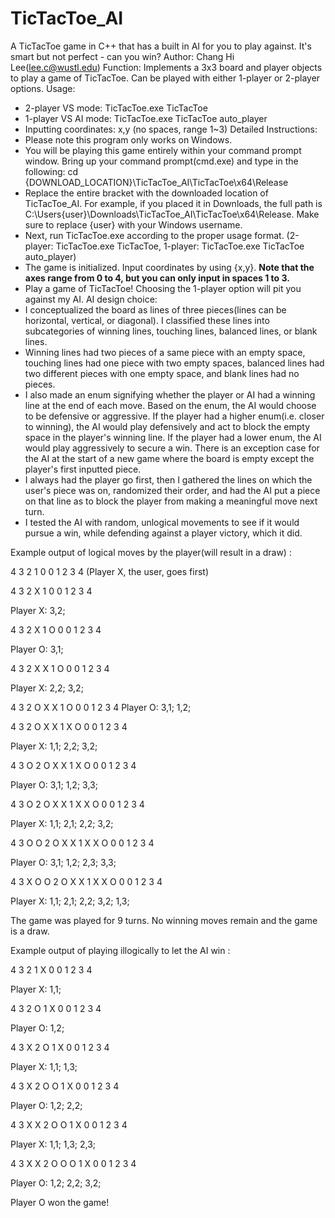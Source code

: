 # TicTacToe_AI
 A TicTacToe game in C++ that has a built in AI for you to play against. It's smart but not perfect - can you win?
Author: Chang Hi Lee(lee.c@wustl.edu)
Function: Implements a 3x3 board and player objects to play a game of TicTacToe. Can be played with either 1-player or 2-player options.
Usage:
- 2-player VS mode: TicTacToe.exe TicTacToe
- 1-player VS AI mode: TicTacToe.exe TicTacToe auto_player
- Inputting coordinates: x,y (no spaces, range 1~3)
Detailed Instructions:
- Please note this program only works on Windows. 
- You will be playing this game entirely within your command prompt window. Bring up your command prompt(cmd.exe) and type in the following: cd {DOWNLOAD_LOCATION}\TicTacToe_AI\TicTacToe\x64\Release
- Replace the entire bracket with the downloaded location of TicTacToe_AI. For example, if you placed it in Downloads, the full path is C:\Users\{user}\Downloads\TicTacToe_AI\TicTacToe\x64\Release. Make sure to replace {user} with your Windows username.
- Next, run TicTacToe.exe according to the proper usage format. (2-player: TicTacToe.exe TicTacToe, 1-player: TicTacToe.exe TicTacToe auto_player)
- The game is initialized. Input coordinates by using {x,y}. **Note that the axes range from 0 to 4, but you can only input in spaces 1 to 3.**
- Play a game of TicTacToe! Choosing the 1-player option will pit you against my AI.
AI design choice:
- I conceptualized the board as lines of three pieces(lines can be horizontal, vertical, or diagonal). I classified these lines into subcategories of winning lines, touching lines, balanced lines, or blank lines. 
- Winning lines had two pieces of a same piece with an empty space, touching lines had one piece with two empty spaces, balanced lines had two different pieces with one empty space, and blank lines had no pieces. 
- I also made an enum signifying whether the player or AI had a winning line at the end of each move. Based on the enum, the AI would choose to be defensive or aggressive. If the player had a higher enum(i.e. closer to winning), the AI would play defensively and act to block the empty space in the player's winning line. If the player had a lower enum, the AI would play aggressively to secure a win. There is an exception case for the AI at the start of a new game where the board is empty except the player's first inputted piece. 
- I always had the player go first, then I gathered the lines on which the user's piece was on, randomized their order, and had the AI put a piece on that line as to block the player from making a meaningful move next turn. 
- I tested the AI with random, unlogical movements to see if it would pursue a win, while defending against a player victory, which it did.

Example output of logical moves by the player(will result in a draw) : 

4
3
2
1
0
 0 1 2 3 4
(Player X, the user, goes first)

4
3
2      X
1
0
 0 1 2 3 4

Player X: 3,2;



4
3
2      X
1      O
0
 0 1 2 3 4

Player O: 3,1;

4
3
2    X X
1      O
0
 0 1 2 3 4

Player X: 2,2; 3,2;


4
3
2  O X X
1      O
0
 0 1 2 3 4
Player O: 3,1; 1,2;

4
3
2  O X X
1  X   O
0
 0 1 2 3 4

Player X: 1,1; 2,2; 3,2;



4
3      O
2  O X X
1  X   O
0
 0 1 2 3 4

Player O: 3,1; 1,2; 3,3;


4
3      O
2  O X X
1  X X O
0
 0 1 2 3 4

Player X: 1,1; 2,1; 2,2; 3,2;


4
3    O O
2  O X X
1  X X O
0
 0 1 2 3 4

Player O: 3,1; 1,2; 2,3; 3,3;

4
3  X O O
2  O X X
1  X X O
0
 0 1 2 3 4

Player X: 1,1; 2,1; 2,2; 3,2; 1,3;

The game was played for 9 turns. No winning moves remain and the game is a draw.

Example output of playing illogically to let the AI win : 

4
3
2
1  X
0
 0 1 2 3 4

Player X: 1,1;



4
3
2  O
1  X
0
 0 1 2 3 4

Player O: 1,2;

4
3  X
2  O
1  X
0
 0 1 2 3 4

Player X: 1,1; 1,3;



4
3  X
2  O O
1  X
0
 0 1 2 3 4

Player O: 1,2; 2,2;

4
3  X X
2  O O
1  X
0
 0 1 2 3 4

Player X: 1,1; 1,3; 2,3;



4
3  X X
2  O O O
1  X
0
 0 1 2 3 4

Player O: 1,2; 2,2; 3,2;

Player O won the game!